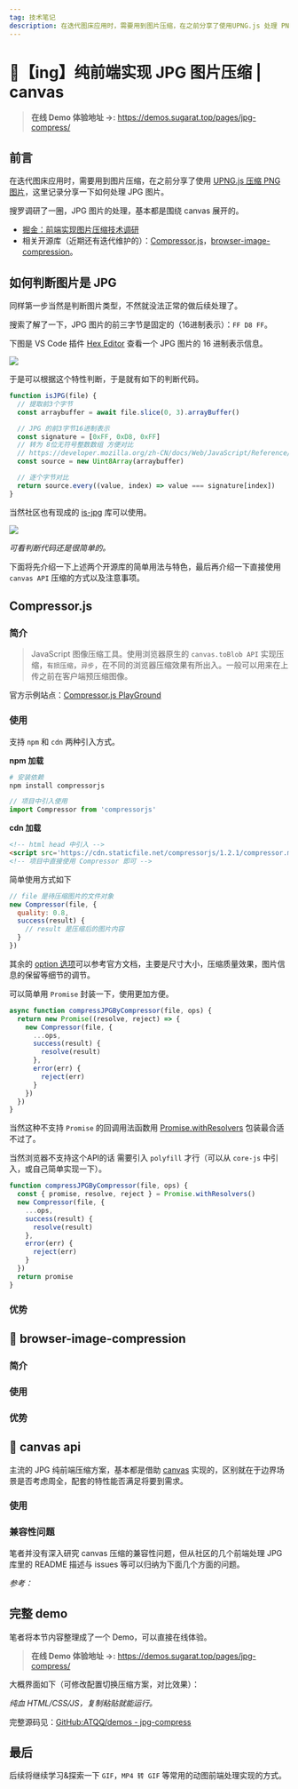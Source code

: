 ```yaml
---
tag: 技术笔记
description: 在迭代图床应用时，需要用到图片压缩，在之前分享了使用UPNG.js 处理 PNG 图片，这里记录分享一下如何处理JPG图片，并附上完整 Demo。
---
```


# 🚧【ing】纯前端实现 JPG 图片压缩 | canvas

>**在线 Demo 体验地址 →:** https://demos.sugarat.top/pages/jpg-compress/

## 前言
在迭代图床应用时，需要用到图片压缩，在之前分享了使用 [UPNG.js 压缩 PNG 图片](https://juejin.cn/post/7346510823772733494)，这里记录分享一下如何处理 JPG 图片。

搜罗调研了一圈，JPG 图片的处理，基本都是围绕 canvas 展开的。
* [掘金：前端实现图片压缩技术调研](https://juejin.cn/post/7311633278497685544)
* 相关开源库（近期还有迭代维护的）：[Compressor.js](https://github.com/fengyuanchen/compressorjs)，[browser-image-compression](https://github.com/Donaldcwl/browser-image-compression)。

## 如何判断图片是 JPG
同样第一步当然是判断图片类型，不然就没法正常的做后续处理了。

搜索了解了一下，JPG 图片的前三字节是固定的（16进制表示）：`FF D8 FF`。

下图是 VS Code 插件 [Hex Editor](https://marketplace.visualstudio.com/items?itemName=ms-vscode.hexeditor) 查看一个 JPG 图片的 16 进制表示信息。

![](https://img.cdn.sugarat.top/mdImg/sugar/bcba46c1cd96ae55e93d5306796cd98c)

于是可以根据这个特性判断，于是就有如下的判断代码。

```ts
function isJPG(file) {
  // 提取前3个字节
  const arraybuffer = await file.slice(0, 3).arrayBuffer()

  // JPG 的前3字节16进制表示
  const signature = [0xFF, 0xD8, 0xFF]
  // 转为 8位无符号整数数组 方便对比
  // https://developer.mozilla.org/zh-CN/docs/Web/JavaScript/Reference/Global_Objects/Uint8Array
  const source = new Uint8Array(arraybuffer)

  // 逐个字节对比
  return source.every((value, index) => value === signature[index])
}
```

当然社区也有现成的 [is-jpg](https://github.com/sindresorhus/is-jpg) 库可以使用。

![](https://img.cdn.sugarat.top/mdImg/sugar/522312911d91522d3217c11765363f85)

*可看判断代码还是很简单的。*

下面将先介绍一下上述两个开源库的简单用法与特色，最后再介绍一下直接使用 `canvas API` 压缩的方式以及注意事项。

## Compressor.js

### 简介
>JavaScript 图像压缩工具。使用浏览器原生的 `canvas.toBlob API` 实现压缩，`有损压缩`，`异步`，在不同的浏览器压缩效果有所出入。一般可以用来在上传之前在客户端预压缩图像。

官方示例站点：[Compressor.js PlayGround](https://fengyuanchen.github.io/compressorjs/)

### 使用
支持 `npm` 和 `cdn` 两种引入方式。

**npm 加载**
```sh
# 安装依赖
npm install compressorjs
```
```js
// 项目中引入使用
import Compressor from 'compressorjs'
```
**cdn 加载**

```html
<!-- html head 中引入 -->
<script src='https://cdn.staticfile.net/compressorjs/1.2.1/compressor.min.js'></script>
<!-- 项目中直接使用 Compressor 即可 -->
```
简单使用方式如下
```js
// file 是待压缩图片的文件对象
new Compressor(file, {
  quality: 0.8,
  success(result) {
    // result 是压缩后的图片内容
  }
})
```
其余的 [option 选项](https://github.com/fengyuanchen/compressorjs?tab=readme-ov-file#options)可以参考官方文档，主要是尺寸大小，压缩质量效果，图片信息的保留等细节的调节。

可以简单用 `Promise` 封装一下，使用更加方便。
```ts
async function compressJPGByCompressor(file, ops) {
  return new Promise((resolve, reject) => {
    new Compressor(file, {
      ...ops,
      success(result) {
        resolve(result)
      },
      error(err) {
        reject(err)
      }
    })
  })
}
```

当然这种不支持 `Promise` 的回调用法函数用 [Promise.withResolvers](https://github.com/tc39/proposal-promise-with-resolvers) 包装最合适不过了。

当然浏览器不支持这个API的话 需要引入 `polyfill` 才行（可以从 `core-js` 中引入，或自己简单实现一下）。
```js
function compressJPGByCompressor(file, ops) {
  const { promise, resolve, reject } = Promise.withResolvers()
  new Compressor(file, {
    ...ops,
    success(result) {
      resolve(result)
    },
    error(err) {
      reject(err)
    }
  })
  return promise
}
```

### 优势

## 🚧 browser-image-compression
### 简介
### 使用
### 优势

## 🚧 canvas api

主流的 JPG 纯前端压缩方案，基本都是借助 [canvas](https://developer.mozilla.org/en-US/docs/Web/API/Canvas_API) 实现的，区别就在于边界场景是否考虑周全，配套的特性能否满足将要到需求。

### 使用

### 兼容性问题
笔者并没有深入研究 canvas 压缩的兼容性问题，但从社区的几个前端处理 JPG 库里的 README 描述与 issues 等可以归纳为下面几个方面的问题。

*参考：*

## 完整 demo
笔者将本节内容整理成了一个 Demo，可以直接在线体验。

>**在线 Demo 体验地址 →:** https://demos.sugarat.top/pages/jpg-compress/

大概界面如下（可修改配置切换压缩方案，对比效果）：

<!-- TODO： -->

*纯血 HTML/CSS/JS，复制粘贴就能运行。*

完整源码见：[GitHub:ATQQ/demos - jpg-compress](https://github.com/ATQQ/demos/tree/main/pages/png-compress)

## 最后
后续将继续学习&探索一下 `GIF`，`MP4 转 GIF` 等常用的动图前端处理实现的方式。